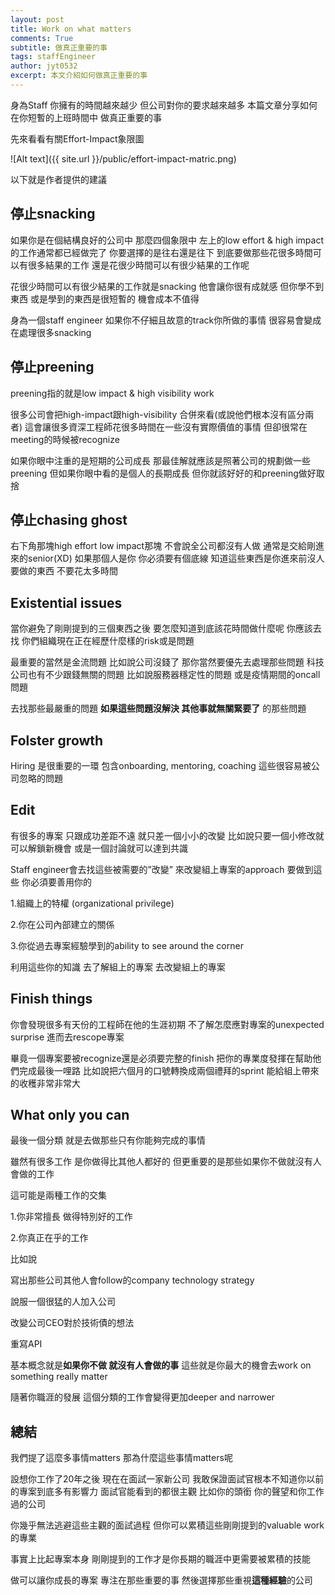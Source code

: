 ```yaml
---
layout: post
title: Work on what matters
comments: True 
subtitle: 做真正重要的事
tags: staffEngineer
author: jyt0532
excerpt: 本文介紹如何做真正重要的事
---
```


身為Staff 你擁有的時間越來越少 但公司對你的要求越來越多 本篇文章分享如何在你短暫的上班時間中 做真正重要的事 

先來看看有關Effort-Impact象限圖

![Alt text]({{ site.url }}/public/effort-impact-matric.png)


以下就是作者提供的建議


## 停止snacking 

如果你是在個結構良好的公司中 那麼四個象限中 左上的low effort & high impact的工作通常都已經做完了 你要選擇的是往右還是往下 到底要做那些花很多時間可以有很多結果的工作 還是花很少時間可以有很少結果的工作呢


花很少時間可以有很少結果的工作就是snacking 他會讓你很有成就感 但你學不到東西 或是學到的東西是很短暫的 機會成本不值得

身為一個staff engineer 如果你不仔細且故意的track你所做的事情 很容易會變成在處理很多snacking

## 停止preening

preening指的就是low impact & high visibility work

很多公司會把high-impact跟high-visibility 合併來看(或說他們根本沒有區分兩者) 這會讓很多資深工程師花很多時間在一些沒有實際價值的事情 但卻很常在meeting的時候被recognize 

如果你眼中注重的是短期的公司成長 那最佳解就應該是照著公司的規劃做一些preening 但如果你眼中看的是個人的長期成長 但你就該好好的和preening做好取捨

## 停止chasing ghost

右下角那塊high effort low impact那塊 不會說全公司都沒有人做 通常是交給剛進來的senior(XD) 如果那個人是你 你必須要有個底線 知道這些東西是你進來前沒人要做的東西 不要花太多時間

## Existential issues

當你避免了剛剛提到的三個東西之後 要怎麼知道到底該花時間做什麼呢 你應該去找 你們組織現在正在經歷什麼樣的risk或是問題

最重要的當然是金流問題 比如說公司沒錢了 那你當然要優先去處理那些問題 科技公司也有不少跟錢無關的問題 比如說服務器穩定性的問題 或是疫情期間的oncall問題

去找那些最嚴重的問題 **如果這些問題沒解決 其他事就無關緊要了** 的那些問題


## Folster growth

Hiring 是很重要的一環 包含onboarding, mentoring, coaching 這些很容易被公司忽略的問題

## Edit

有很多的專案 只跟成功差距不遠 就只差一個小小的改變 比如說只要一個小修改就可以解鎖新機會 或是一個討論就可以達到共識 

Staff engineer會去找這些被需要的”改變” 來改變組上專案的approach 要做到這些 你必須要善用你的

1.組織上的特權 (organizational privilege)

2.你在公司內部建立的關係

3.你從過去專案經驗學到的ability to see around the corner

利用這些你的知識 去了解組上的專案 去改變組上的專案

## Finish things

你會發現很多有天份的工程師在他的生涯初期 不了解怎麼應對專案的unexpected surprise 進而去rescope專案

畢竟一個專案要被recognize還是必須要完整的finish 把你的專業度發揮在幫助他們完成最後一哩路 比如說把六個月的口號轉換成兩個禮拜的sprint 能給組上帶來的收穫非常非常大 

## What only you can

最後一個分類 就是去做那些只有你能夠完成的事情 

雖然有很多工作 是你做得比其他人都好的 但更重要的是那些如果你不做就沒有人會做的工作

這可能是兩種工作的交集

1.你非常擅長 做得特別好的工作

2.你真正在乎的工作

比如說 

寫出那些公司其他人會follow的company technology strategy

說服一個很猛的人加入公司

改變公司CEO對於技術債的想法

重寫API

基本概念就是**如果你不做 就沒有人會做的事** 這些就是你最大的機會去work on something really matter

隨著你職涯的發展 這個分類的工作會變得更加deeper and narrower

## 總結

我們提了這麼多事情matters 那為什麼這些事情matters呢

設想你工作了20年之後 現在在面試一家新公司 我敢保證面試官根本不知道你以前的專案到底多有影響力 面試官能看到的都很主觀 比如你的頭銜 你的聲望和你工作過的公司

你幾乎無法逃避這些主觀的面試過程 但你可以累積這些剛剛提到的valuable work的專業 

事實上比起專案本身 剛剛提到的工作才是你長期的職涯中更需要被累積的技能

做可以讓你成長的專案 專注在那些重要的事 然後選擇那些重視**這種經驗**的公司




